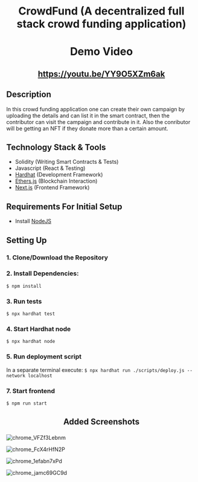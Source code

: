 # <p align = "center"> CrowdFund (A decentralized full stack crowd funding application) </p>

# <p align = "center"> Demo Video </p>

## <p align = "center"> https://youtu.be/YY9O5XZm6ak </p>


## Description

In this crowd funding application one can create their own campaign by uploading the details and can list it in the smart contract, then the contributor can visit the campaign and contribute in it. Also the conributor will be getting an NFT if they donate more than a certain amount.



## Technology Stack & Tools

- Solidity (Writing Smart Contracts & Tests)
- Javascript (React & Testing)
- [Hardhat](https://hardhat.org/) (Development Framework)
- [Ethers.js](https://docs.ethers.io/v5/) (Blockchain Interaction)
- [Next.js](https://nextjs.org/) (Frontend Framework)

## Requirements For Initial Setup
- Install [NodeJS](https://nodejs.org/en/)

## Setting Up
### 1. Clone/Download the Repository

### 2. Install Dependencies:
`$ npm install`

### 3. Run tests
`$ npx hardhat test`

### 4. Start Hardhat node
`$ npx hardhat node`

### 5. Run deployment script
In a separate terminal execute:
`$ npx hardhat run ./scripts/deploy.js --network localhost`

### 7. Start frontend
`$ npm run start`

## <p align = "center"> Added Screenshots </p>

![chrome_VFZf3Lebnm](https://user-images.githubusercontent.com/94303484/219931490-218f2a80-5981-4c04-b82c-2175dce5c279.png)

![chrome_FcX4rHfN2P](https://user-images.githubusercontent.com/94303484/219931500-b21bb2d5-9681-4e6e-91c8-73769fd0d968.png)

![chrome_1efabn7xPd](https://user-images.githubusercontent.com/94303484/219931506-52df05ae-2616-43e6-bd45-2a647c47d337.png)

![chrome_jamc69GC9d](https://user-images.githubusercontent.com/94303484/219931520-da329c33-c06f-4926-8cf0-a5c9b496e531.png)
